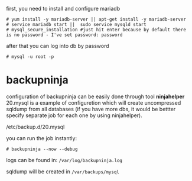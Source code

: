 first, you need to install and configure mariadb
```
# yum install -y mariadb-server || apt-get install -y mariadb-server
# service mariadb start ||  sudo service mysqld start
# mysql_secure_installation #just hit enter because by default there is no password - I've set password: password

```

after that you can log into db by password
```
# mysql -u root -p
```


# backupninja

configuration of backupninja can be easily done through tool **ninjahelper**
20.mysql is a example of configuretion which will create uncompressed sqldump from all databases (if you have more dbs, it would be bettter specify separate job for each one by using ninjahelper).

/etc/backup.d/20.mysql

you can run the job instantly:
```
# backupninja --now --debug
```


logs can be found in:
```/var/log/backupninja.log``` 

sqldump will be created in 
```/var/backups/mysql```
